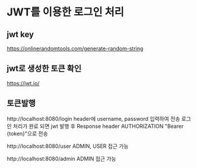 # JWT를 이용한 로그인 처리

## jwt key
https://onlinerandomtools.com/generate-random-string

## jwt로 생성한 토큰 확인
https://jwt.io/

## 토큰발행
http://localhost:8080/login
header에 username, password 입력하여 전송
로그인 처리가 완료 되면 jwt 발행 후
Response header AUTHORIZATION "Bearer {token}"으로 전송

http://localhost:8080/user
ADMIN, USER 접근 가능

http://localhost:8080/admin 
ADMIN 접근 가능






